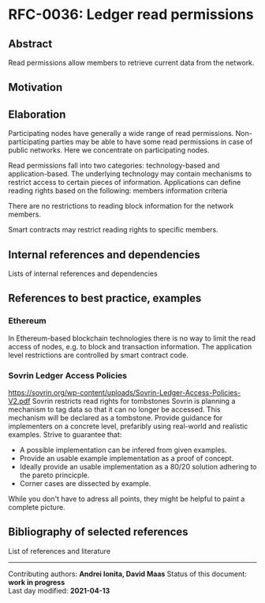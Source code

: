 # RFC-0036: Ledger read permissions

## Abstract
Read permissions allow members to retrieve current data from the network.

## Motivation

## Elaboration
Participating nodes have generally a wide range of read permissions. Non-participating parties may be able to have some read permissions in case of public networks. Here we concentrate on participating nodes.

Read permissions fall into two categories: technology-based and application-based.
The underlying technology may contain mechanisms to restrict access to certain pieces of information. Applications can define reading rights based on the following:
members 
information
criteria

There are no restrictions to reading block information for the network members.

Smart contracts may restrict reading rights to specific members.

## Internal references and dependencies

Lists of internal references and dependencies 
    
## References to best practice, examples  

### Ethereum
In Ethereum-based blockchain technologies there is no way to limit the read access of nodes, e.g. to block and transaction information. The application level restrictions are controlled by smart contract code.

### Sovrin Ledger Access Policies
https://sovrin.org/wp-content/uploads/Sovrin-Ledger-Access-Policies-V2.pdf
Sovrin restricts read rights for tombstones
Sovrin is planning a mechanism to tag data so that it can no longer be accessed. This mechanism will be declared as a tombstone. 
Provide guidance for implementers on a concrete level, prefaribly using real-world and realistic examples.
Strive to guarantee that:

- A possible implementation can be infered from given examples.
- Provide an usable example implementation as a proof of concept.
- Ideally provide an usable implementation as a 80/20 solution adhering to the pareto princicple.
- Corner cases are dissected by example.

While you don't have to adress all points, they might be helpful to paint a complete picture.
	
## Bibliography of selected references

List of references and literature

________

Contributing authors: **Andrei Ionita, David Maas** 
Status of this document: **work in progress**  
Last day modified: **2021-04-13**

